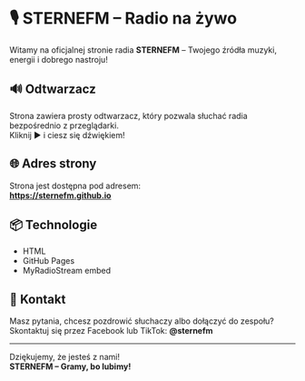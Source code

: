 # 🎙️ STERNEFM – Radio na żywo

Witamy na oficjalnej stronie radia **STERNEFM** – Twojego źródła muzyki, energii i dobrego nastroju!

## 🔊 Odtwarzacz

Strona zawiera prosty odtwarzacz, który pozwala słuchać radia bezpośrednio z przeglądarki.  
Kliknij ▶️ i ciesz się dźwiękiem!

## 🌐 Adres strony

Strona jest dostępna pod adresem:  
**https://sternefm.github.io**

## 📦 Technologie

- HTML
- GitHub Pages
- MyRadioStream embed

## 📣 Kontakt

Masz pytania, chcesz pozdrowić słuchaczy albo dołączyć do zespołu?  
Skontaktuj się przez Facebook lub TikTok: **@sternefm**

---

Dziękujemy, że jesteś z nami!  
**STERNEFM – Gramy, bo lubimy!**
